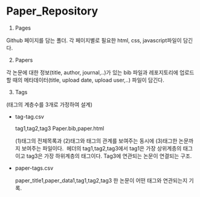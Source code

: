 # Paper_Repository

1. Pages

Github 페이지를 담는 폴더. 
각 페이지별로 필요한 html, css, javascript파일이 담긴다.

2. Papers

각 논문에 대한 정보(title, author, journal,..)가 있는 bib 파일과 레포지토리에 업로드할 때의 메타데이터(title, upload date, upload user,..) 파일이 담긴다.

3. Tags

(태그의 계층수를 3개로 가정하여 설계)

- tag-tag.csv 

  tag1,tag2,tag3
  Paper.bib,paper.html

  (1)태그의 전체목록과 (2)태그와 태그의 관계를 보여주는 동시에 (3)태그한 논문까지 보여주는 파일이다.  헤더의 tag1,tag2,tag3에서 tag1은 가장 상위계층의 태그이고 tag3은 가장 하위계층의 태그이다.
  Tag3에 연관되는 논문이 연결되는 구조.

- paper-tags.csv

  paper_title1,paper_data1,tag1,tag2,tag3
  한 논문이 어떤 태그와 연관되는지 기록.

